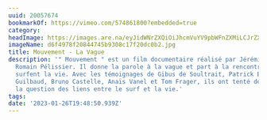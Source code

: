 ```yaml
---
uuid: 20057674
bookmarkOf: https://vimeo.com/574861800?embedded=true
category:
headImage: https://images.are.na/eyJidWNrZXQiOiJhcmVuYV9pbWFnZXMiLCJrZXkiOiIyMDA1NzY3NC9vcmlnaW5hbF9kNmY0OTc4ZjIwODQ0NzQ1YjkzMDhjMTdmMjBkYzBiMi5qcGciLCJlZGl0cyI6eyJyZXNpemUiOnsid2lkdGgiOjEyMDAsImhlaWdodCI6MTIwMCwiZml0IjoiaW5zaWRlIiwid2l0aG91dEVubGFyZ2VtZW50Ijp0cnVlfSwid2VicCI6eyJxdWFsaXR5Ijo5MH0sImpwZWciOnsicXVhbGl0eSI6OTB9LCJyb3RhdGUiOm51bGx9fQ==?bc=0
imageName: d6f4978f20844745b9308c17f20dc0b2.jpg
title: Mouvement - La Vague
description: '" Mouvement " est un film documentaire réalisé par Jérémie Gabrien et
  Romain Pélissier. Il donne la parole à la vague et part à la rencontre de ceux qui
  surfent la vie. Avec les témoignages de Gibus de Soultrait, Patrick Beven, Tristan
  Guilbaud, Bruno Castelle, Anaïs Vanel et Tom Frager, ils ont tenté de répondre à
  la question des liens entre le surf et la vie.'
tags:
date: '2023-01-26T19:48:50.939Z'
---
```

